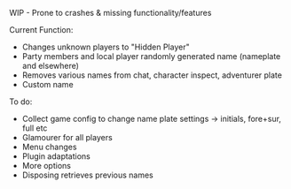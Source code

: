 WIP - Prone to crashes & missing functionality/features

Current Function:
- Changes unknown players to "Hidden Player"
- Party members and local player randomly generated name (nameplate and elsewhere)
- Removes various names from chat, character inspect, adventurer plate
- Custom name


To do:
- Collect game config to change name plate settings -> initials, fore+sur, full etc
- Glamourer for all players
- Menu changes
- Plugin adaptations
- More options
- Disposing retrieves previous names
